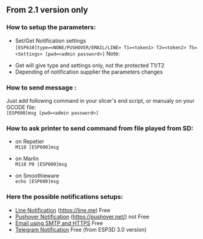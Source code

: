 ## From 2.1 version only 
### How to setup the parameters:

* Set/Get Notification settings   
`[ESP610]type=<NONE/PUSHOVER/EMAIL/LINE> T1=<token1> T2=<token2> TS=<Settings> [pwd=<admin password>]`
Note:
- Get will give type and settings only, not the protected T1/T2
- Depending of notification supplier the parameters changes

### How to send message :  
Just add following command in your slicer's end script, or manualy on your GCODE file:   
`[ESP600]msg [pwd=<admin password>]`

### How to ask printer to send command from file played from SD:
* on Repetier   
`M118 [ESP600]msg`

* on Marlin   
`M118 P0 [ESP600]msg`

* on Smoothieware   
`echo [ESP600]msg`

### Here the possible notifications setups:
* [Line Notification](https://github.com/luc-github/ESP3D/wiki/Line) (https://line.me) Free
* [Pushover Notification](https://github.com/luc-github/ESP3D/wiki/Pushover) (https://pushover.net/) not Free
* [Email using SMTP and HTTPS](https://github.com/luc-github/ESP3D/wiki/Email_and_SMTP) Free
* [Telegram Notification](https://github.com/luc-github/ESP3D/wiki/Telegram) Free (from ESP3D 3.0 version)

